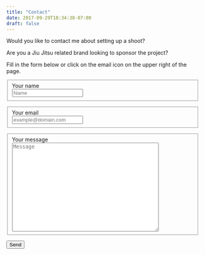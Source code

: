 ```yaml
---
title: "Contact"
date: 2017-09-29T18:34:38-07:00
draft: false
---
```


Would you like to contact me about setting up a shoot?

Are you a Jiu Jitsu related brand looking to sponsor the project?

Fill in the form below or click on the email icon on the upper right of the page.

<form action="//formspree.io/logan.egbert@protonmail.com" method="POST">
    <fieldset>
        <label for="name">Your name</label><br>
        <input type="text" name="name" placeholder="Name" required>
    </fieldset>
    <p></p>
    <fieldset>
        <label for="_replyto">Your email</label><br>
        <input type="email" name="_replyto" placeholder="example@domain.com" required>
    </fieldset>
    <p></p>
    <fieldset>
        <label for="message">Your message</label><br>
        <textarea name="message" rows="15" cols="45" placeholder="Message" required></textarea>
    </fieldset>
    <p></p>
    <input class="hidden" type="text" name="_gotcha" style="display:none">
    <input class="hidden" type="hidden" name="_subject" value="Message via http://domain.com">
<p></p>
    <input class="button submit" type="submit" value="Send">
</form>
